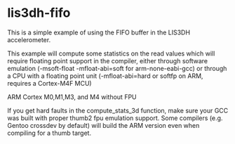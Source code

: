 lis3dh-fifo
===========

This is a simple example of using the FIFO buffer in the LIS3DH accelerometer.

This example will compute some statistics on the read values which will
require floating point support in the compiler, either through software
emulation (-msoft-float -mfloat-abi=soft for arm-none-eabi-gcc) or through a
CPU with a floating point unit (-mfloat-abi=hard or softfp on ARM, requires
a Cortex-M4F MCU)

ARM Cortex M0,M1,M3, and M4 without FPU

If you get hard faults in the compute_stats_3d function, make sure your GCC
was built with proper thumb2 fpu emulation support. Some compilers (e.g.
Gentoo crossdev by default) will build the ARM version even when compiling
for a thumb target.
